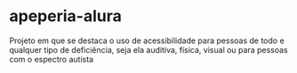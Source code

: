 # apeperia-alura
Projeto em que se destaca o uso de acessibilidade para pessoas de todo e qualquer tipo de deficiência, seja ela auditiva, física, visual ou para pessoas com o espectro autista
